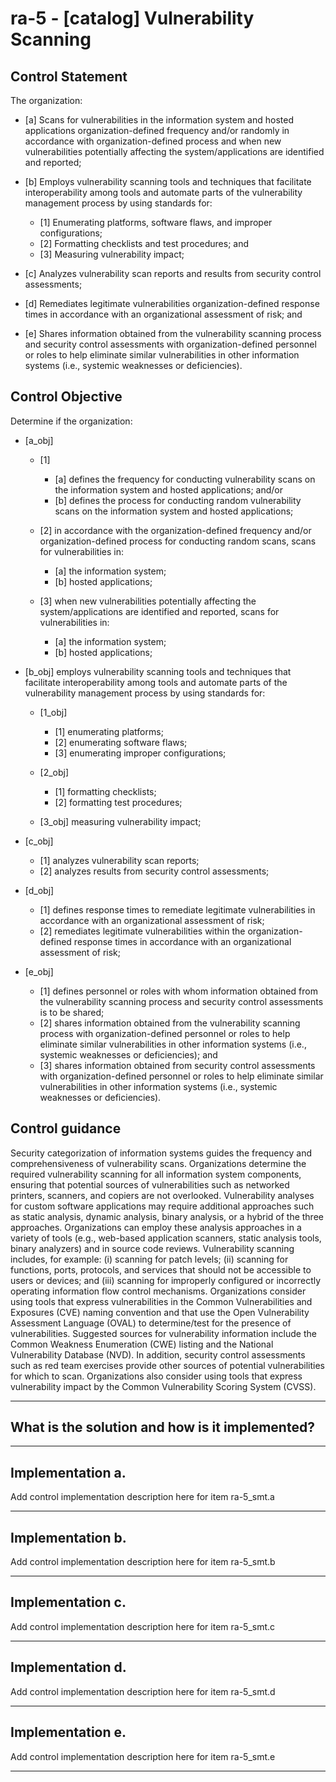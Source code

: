 # ra-5 - \[catalog\] Vulnerability Scanning

## Control Statement

The organization:

- \[a\] Scans for vulnerabilities in the information system and hosted applications organization-defined frequency and/or randomly in accordance with organization-defined process and when new vulnerabilities potentially affecting the system/applications are identified and reported;

- \[b\] Employs vulnerability scanning tools and techniques that facilitate interoperability among tools and automate parts of the vulnerability management process by using standards for:

  - \[1\] Enumerating platforms, software flaws, and improper configurations;
  - \[2\] Formatting checklists and test procedures; and
  - \[3\] Measuring vulnerability impact;

- \[c\] Analyzes vulnerability scan reports and results from security control assessments;

- \[d\] Remediates legitimate vulnerabilities organization-defined response times in accordance with an organizational assessment of risk; and

- \[e\] Shares information obtained from the vulnerability scanning process and security control assessments with organization-defined personnel or roles to help eliminate similar vulnerabilities in other information systems (i.e., systemic weaknesses or deficiencies).

## Control Objective

Determine if the organization:

- \[a_obj\]

  - \[1\]

    - \[a\] defines the frequency for conducting vulnerability scans on the information system and hosted applications; and/or
    - \[b\] defines the process for conducting random vulnerability scans on the information system and hosted applications;

  - \[2\] in accordance with the organization-defined frequency and/or organization-defined process for conducting random scans, scans for vulnerabilities in:

    - \[a\] the information system;
    - \[b\] hosted applications;

  - \[3\] when new vulnerabilities potentially affecting the system/applications are identified and reported, scans for vulnerabilities in:

    - \[a\] the information system;
    - \[b\] hosted applications;

- \[b_obj\] employs vulnerability scanning tools and techniques that facilitate interoperability among tools and automate parts of the vulnerability management process by using standards for:

  - \[1_obj\]

    - \[1\] enumerating platforms;
    - \[2\] enumerating software flaws;
    - \[3\] enumerating improper configurations;

  - \[2_obj\]

    - \[1\] formatting checklists;
    - \[2\] formatting test procedures;

  - \[3_obj\] measuring vulnerability impact;

- \[c_obj\]

  - \[1\] analyzes vulnerability scan reports;
  - \[2\] analyzes results from security control assessments;

- \[d_obj\]

  - \[1\] defines response times to remediate legitimate vulnerabilities in accordance with an organizational assessment of risk;
  - \[2\] remediates legitimate vulnerabilities within the organization-defined response times in accordance with an organizational assessment of risk;

- \[e_obj\]

  - \[1\] defines personnel or roles with whom information obtained from the vulnerability scanning process and security control assessments is to be shared;
  - \[2\] shares information obtained from the vulnerability scanning process with organization-defined personnel or roles to help eliminate similar vulnerabilities in other information systems (i.e., systemic weaknesses or deficiencies); and
  - \[3\] shares information obtained from security control assessments with organization-defined personnel or roles to help eliminate similar vulnerabilities in other information systems (i.e., systemic weaknesses or deficiencies).

## Control guidance

Security categorization of information systems guides the frequency and comprehensiveness of vulnerability scans. Organizations determine the required vulnerability scanning for all information system components, ensuring that potential sources of vulnerabilities such as networked printers, scanners, and copiers are not overlooked. Vulnerability analyses for custom software applications may require additional approaches such as static analysis, dynamic analysis, binary analysis, or a hybrid of the three approaches. Organizations can employ these analysis approaches in a variety of tools (e.g., web-based application scanners, static analysis tools, binary analyzers) and in source code reviews. Vulnerability scanning includes, for example: (i) scanning for patch levels; (ii) scanning for functions, ports, protocols, and services that should not be accessible to users or devices; and (iii) scanning for improperly configured or incorrectly operating information flow control mechanisms. Organizations consider using tools that express vulnerabilities in the Common Vulnerabilities and Exposures (CVE) naming convention and that use the Open Vulnerability Assessment Language (OVAL) to determine/test for the presence of vulnerabilities. Suggested sources for vulnerability information include the Common Weakness Enumeration (CWE) listing and the National Vulnerability Database (NVD). In addition, security control assessments such as red team exercises provide other sources of potential vulnerabilities for which to scan. Organizations also consider using tools that express vulnerability impact by the Common Vulnerability Scoring System (CVSS).

______________________________________________________________________

## What is the solution and how is it implemented?

<!-- Please leave this section blank and enter implementation details in the parts below. -->

______________________________________________________________________

## Implementation a.

Add control implementation description here for item ra-5_smt.a

______________________________________________________________________

## Implementation b.

Add control implementation description here for item ra-5_smt.b

______________________________________________________________________

## Implementation c.

Add control implementation description here for item ra-5_smt.c

______________________________________________________________________

## Implementation d.

Add control implementation description here for item ra-5_smt.d

______________________________________________________________________

## Implementation e.

Add control implementation description here for item ra-5_smt.e

______________________________________________________________________
